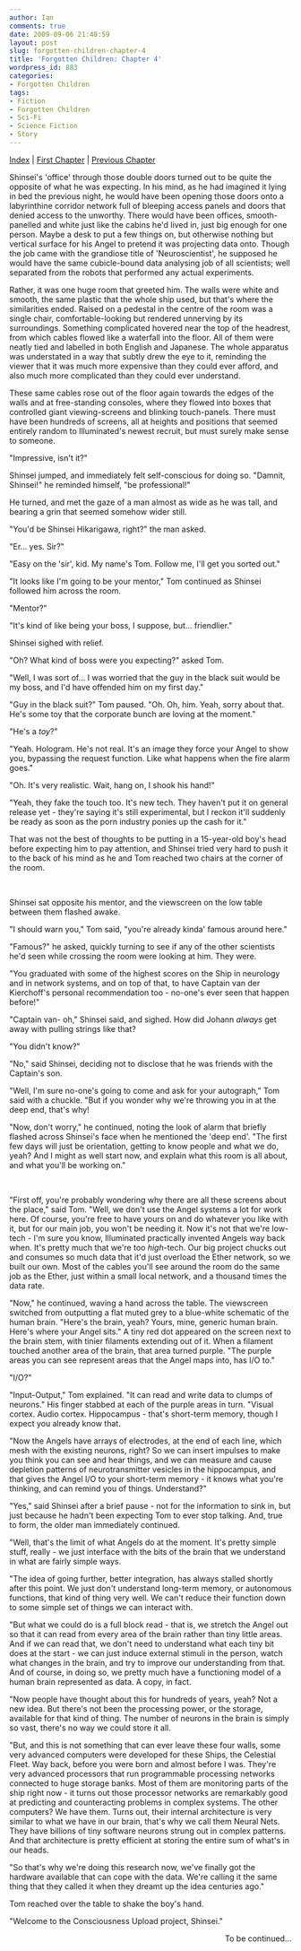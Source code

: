 ```yaml
---
author: Ian
comments: true
date: 2009-09-06 21:40:59
layout: post
slug: forgotten-children-chapter-4
title: 'Forgotten Children: Chapter 4'
wordpress_id: 883
categories:
- Forgotten Children
tags:
- Fiction
- Forgotten Children
- Sci-Fi
- Science Fiction
- Story
---
```


<div id="storynav">
<p><a href="../forgotten-children">Index</a> | <a href="../forgotten-children-prologue">First Chapter</a> | <a href="../forgotten-children-chapter-3">Previous Chapter</a></p>
</div>
<div class="story" markdown="1">
<p>Shinsei&#039;s &#039;office&#039; through those double doors turned out to be quite the opposite of what he was expecting.  In his mind, as he had imagined it lying in bed the previous night, he would have been opening those doors onto a labyrinthine corridor network full of bleeping access panels and doors that denied access to the unworthy.  There would have been offices, smooth-panelled and white just like the cabins he&#039;d lived in, just big enough for one person.  Maybe a desk to put a few things on, but otherwise nothing but vertical surface for his Angel to pretend it was projecting data onto.  Though the job came with the grandiose title of &#039;Neuroscientist&#039;, he supposed he would have the same cubicle-bound data analysing job of all scientists; well separated from the robots that performed any actual experiments.</p>
<p>Rather, it was one huge room that greeted him.  The walls were white and smooth, the same plastic that the whole ship used, but that&#039;s where the similarities ended.  Raised on a pedestal in the centre of the room was a single chair, comfortable-looking but rendered unnerving by its surroundings.  Something complicated hovered near the top of the headrest, from which cables flowed like a waterfall into the floor.  All of them were neatly tied and labelled in both English and Japanese.  The whole apparatus was understated in a way that subtly drew the eye to it, reminding the viewer that it was much more expensive than they could ever afford, and also much more complicated than they could ever understand.</p>
<p>These same cables rose out of the floor again towards the edges of the walls and at free-standing consoles, where they flowed into boxes that controlled giant viewing-screens and blinking touch-panels.  There must have been hundreds of screens, all at heights and positions that seemed entirely random to Illuminated&#039;s newest recruit, but must surely make sense to someone.</p>
<p>"Impressive, isn&#039;t it?"</p>
<p>Shinsei jumped, and immediately felt self-conscious for doing so.  "Damnit, Shinsei!" he reminded himself, "be professional!"</p>
<p>He turned, and met the gaze of a man almost as wide as he was tall, and bearing a grin that seemed somehow wider still.</p>
<p>"You&#039;d be Shinsei Hikarigawa, right?" the man asked.</p>
<p>"Er... yes.  Sir?"</p>
<p>"Easy on the &#039;sir&#039;, kid.  My name&#039;s Tom.  Follow me, I&#039;ll get you sorted out."</p>
<p>"It looks like I&#039;m going to be your mentor," Tom continued as Shinsei followed him across the room.</p>
<p>"Mentor?"</p>
<p>"It&#039;s kind of like being your boss, I suppose, but... friendlier."</p>
<p>Shinsei sighed with relief.</p>
<p>"Oh?  What kind of boss were you expecting?" asked Tom.</p>
<p>"Well, I was sort of...  I was worried that the guy in the black suit would be my boss, and I&#039;d have offended him on my first day."</p>
<p>"Guy in the black suit?"  Tom paused.  "Oh.  Oh, him.  Yeah, sorry about that.  He&#039;s some toy that the corporate bunch are loving at the moment."</p>
<p>"He&#039;s a <i>toy</i>?"</p>
<p>"Yeah.  Hologram.  He&#039;s not real.  It&#039;s an image they force your Angel to show you, bypassing the request function.  Like what happens when the fire alarm goes."</p>
<p>"Oh.  It&#039;s very realistic.  Wait, hang on, I shook his hand!"</p>
<p>"Yeah, they fake the touch too.  It&#039;s new tech.  They haven&#039;t put it on general release yet - they&#039;re saying it&#039;s still experimental, but I reckon it&#039;ll suddenly be ready as soon as the porn industry ponies up the cash for it."</p>
<p>That was not the best of thoughts to be putting in a 15-year-old boy&#039;s head before expecting him to pay attention, and Shinsei tried very hard to push it to the back of his mind as he and Tom reached two chairs at the corner of the room.</p>
<br />
<p>Shinsei sat opposite his mentor, and the viewscreen on the low table between them flashed awake.</p>
<p>"I should warn you," Tom said, "you&#039;re already kinda&#039; famous around here."</p>
<p>"Famous?" he asked, quickly turning to see if any of the other scientists he&#039;d seen while crossing the room were looking at him.  They were.</p>
<p>"You graduated with some of the highest scores on the Ship in neurology and in network systems, and on top of that, to have Captain van der Kierchoff&#039;s personal recommendation too - no-one&#039;s ever seen that happen before!"</p>
<p>"Captain van- oh," Shinsei said, and sighed.  How did Johann <i>always</i> get away with pulling strings like that?</p>
<p>"You didn&#039;t know?"</p>
<p>"No," said Shinsei, deciding not to disclose that he was friends with the Captain&#039;s son.</p>
<p>"Well, I&#039;m sure no-one&#039;s going to come and ask for your autograph," Tom said with a chuckle.  "But if you wonder why we&#039;re throwing you in at the deep end, that&#039;s why!</p>
<p>"Now, don&#039;t worry," he continued, noting the look of alarm that briefly flashed across Shinsei&#039;s face when he mentioned the &#039;deep end&#039;.  "The first few days will just be orientation, getting to know people and what we do, yeah?  And I might as well start now, and explain what this room is all about, and what you&#039;ll be working on."</p>
<br />
<p>"First off, you&#039;re probably wondering why there are all these screens about the place," said Tom.  "Well, we don&#039;t use the Angel systems a lot for work here.  Of course, you&#039;re free to have yours on and do whatever you like with it, but for our main job, you won&#039;t be needing it.  Now it&#039;s not that we&#039;re low-tech - I&#039;m sure you know, Illuminated practically invented Angels way back when.  It&#039;s pretty much that we&#039;re too <i>high</i>-tech.  Our big project chucks out and consumes so much data that it&#039;d just overload the Ether network, so we built our own.  Most of the cables you&#039;ll see around the room do the same job as the Ether, just within a small local network, and a thousand times the data rate.</p>
<p>"Now," he continued, waving a hand across the table.  The viewscreen switched from outputting a flat muted grey to a blue-white schematic of the human brain.  "Here&#039;s the brain, yeah?  Yours, mine, generic human brain.  Here&#039;s where your Angel sits."  A tiny red dot appeared on the screen next to the brain stem, with tinier filaments extending out of it.  When a filament touched another area of the brain, that area turned purple.  "The purple areas you can see represent areas that the Angel maps into, has I/O to."</p>
<p>"I/O?"</p>
<p>"Input-Output," Tom explained.  "It can read and write data to clumps of neurons."  His finger stabbed at each of the purple areas in turn.  "Visual cortex.  Audio cortex.  Hippocampus - that&#039;s short-term memory, though I expect you already know that.</p>
<p>"Now the Angels have arrays of electrodes, at the end of each line, which mesh with the existing neurons, right?  So we can insert impulses to make you think you can see and hear things, and we can measure and cause depletion patterns of neurotransmitter vesicles in the hippocampus, and that gives the Angel I/O to your short-term memory - it knows what you&#039;re thinking, and can remind you of things.  Understand?"</p>
<p>"Yes," said Shinsei after a brief pause - not for the information to sink in, but just because he hadn&#039;t been expecting Tom to ever stop talking.  And, true to form, the older man immediately continued.</p>
<p>"Well, that&#039;s the limit of what Angels do at the moment.  It&#039;s pretty simple stuff, really - we just interface with the bits of the brain that we understand in what are fairly simple ways.</p>
<p>"The idea of going further, better integration, has always stalled shortly after this point.  We just don&#039;t understand long-term memory, or autonomous functions, that kind of thing very well.  We can&#039;t reduce their function down to some simple set of things we can interact with.</p>
<p>"But what we could do is a full block read - that is, we stretch the Angel out so that it can read from every area of the brain rather than tiny little areas.  And if we can read that, we don&#039;t need to understand what each tiny bit does at the start - we can just induce external stimuli in the person, watch what changes in the brain, and try to improve our understanding from that.  And of course, in doing so, we pretty much have a functioning model of a human brain represented as data.  A copy, in fact.</p>
<p>"Now people have thought about this for hundreds of years, yeah?  Not a new idea.  But there&#039;s not been the processing power, or the storage, available for that kind of thing.  The number of neurons in the brain is simply so vast, there&#039;s no way we could store it all.</p>
<p>"But, and this is not something that can ever leave these four walls, some very advanced computers were developed for these Ships, the Celestial Fleet.  Way back, before you were born and almost before I was.  They&#039;re very advanced processors that run programmable processing networks connected to huge storage banks.  Most of them are monitoring parts of the ship right now - it turns out those processor networks are remarkably good at predicting and counteracting problems in complex systems.  The other computers?  We have them.  Turns out, their internal architecture is very similar to what we have in our brain, that&#039;s why we call them Neural Nets.  They have billions of tiny software neurons strung out in complex patterns.  And that architecture is pretty efficient at storing the entire sum of what&#039;s in our heads.</p>
<p>"So that&#039;s why we&#039;re doing this research now, we&#039;ve finally got the hardware available that can cope with the data.  We&#039;re calling it the same thing that they called it when they dreamt up the idea centuries ago."</p>
<p>Tom reached over the table to shake the boy&#039;s hand.</p>
<p>"Welcome to the Consciousness Upload project, Shinsei."</p>
</div>
<div>
<p align="right">To be continued...</p>
</div>

